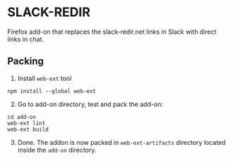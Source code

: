 # SLACK-REDIR

Firefox add-on that replaces the slack-redir.net links in Slack with direct links in chat.

## Packing

1. Install `web-ext` tool

```
npm install --global web-ext
```

2. Go to add-on directory, test and pack the add-on:

```
cd add-on
web-ext lint
web-ext build
```

3. Done. The addon is now packed in `web-ext-artifacts` directory located inside the `add-on` directory.